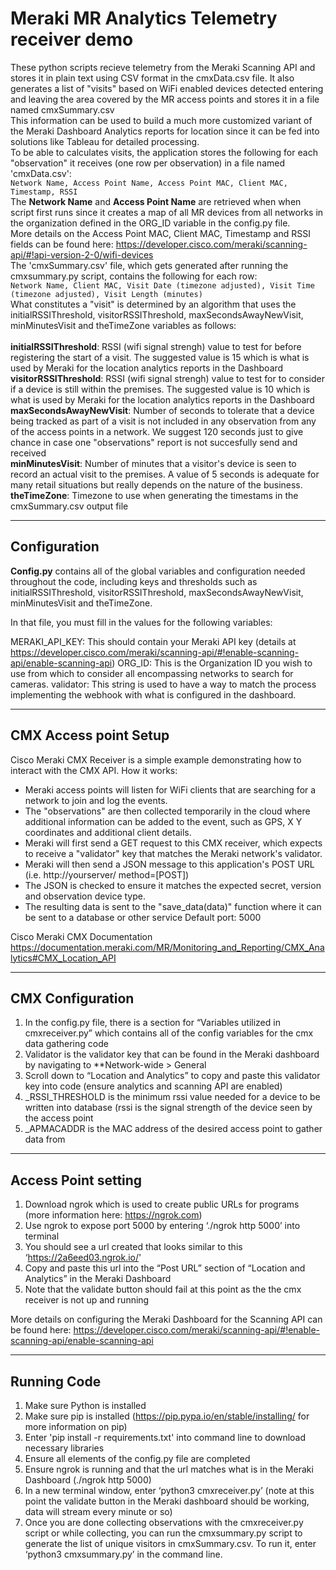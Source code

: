 # Meraki MR Analytics Telemetry receiver demo

These python scripts recieve telemetry from the Meraki Scanning API and stores it in plain text
using CSV format in the cmxData.csv file. It also generates a list of "visits" based on WiFi enabled devices detected
entering and leaving the area covered by the MR access points and stores it in a file named cmxSummary.csv
<br/>
This information can be used to build a much more customized variant of the Meraki Dashboard Analytics reports for location
since it can be fed into solutions like Tableau for detailed processing.
<br/>
To be able to calculates visits, the application stores the following for each "observation" it receives (one row per observation)
in a file named 'cmxData.csv':
<br/>
```Network Name, Access Point Name, Access Point MAC, Client MAC, Timestamp, RSSI```
<br/>
The **Network Name** and **Access Point Name** are retrieved when when script first runs since it creates a map of all MR devices from all networks
in the organization defined in the ORG_ID variable in the config.py file.
<br/>
More details on the Access Point MAC, Client MAC, Timestamp and RSSI fields can be found here:
https://developer.cisco.com/meraki/scanning-api/#!api-version-2-0/wifi-devices
<br/>
The 'cmxSummary.csv' file, which gets generated after running the cmxsummary.py script, contains the following for each row:
<br/>
```Network Name, Client MAC, Visit Date (timezone adjusted), Visit Time (timezone adjusted), Visit Length (minutes)```
<br/>
What constitutes a "visit" is determined by an algorithm that uses the initialRSSIThreshold, visitorRSSIThreshold, maxSecondsAwayNewVisit,
minMinutesVisit and theTimeZone variables as follows:
<br/>
<br/>
**initialRSSIThreshold**: RSSI (wifi signal strengh) value to test for before registering the start of a visit. The suggested value is 15 which is what
is used by Meraki for the location analytics reports in the Dashboard<br/>
**visitorRSSIThreshold**: RSSI (wifi signal strengh) value to test for to consider if a device is still within the premises. The suggested value is 10 which is what
is used by Meraki for the location analytics reports in the Dashboard<br/>
**maxSecondsAwayNewVisit**: Number of seconds to tolerate that a device being tracked as part of a visit is not included in any observation from any of the access points in a network.
We suggest 120 seconds just to give chance in case one "observations" report is not succesfully send and received <br/>
**minMinutesVisit**: Number of minutes that a visitor's device is seen to record an actual visit to the premises. A value of 5 seconds is adequate for many retail situations
but really depends on the nature of the business.<br/>
**theTimeZone**: Timezone to use when generating the timestams in the cmxSummary.csv output file<br/>

---
## Configuration

**Config.py** contains all of the global variables and configuration needed throughout the code, including keys and thresholds such as initialRSSIThreshold, visitorRSSIThreshold, maxSecondsAwayNewVisit,
minMinutesVisit and theTimeZone.

In that file, you must fill in the values for the following variables:

MERAKI_API_KEY: This should contain your Meraki API key (details at https://developer.cisco.com/meraki/scanning-api/#!enable-scanning-api/enable-scanning-api)
ORG_ID: This is the Organization ID you wish to use from which to consider all encompassing networks to search for cameras.
validator: This string is used to have a way to match the process implementing the webhook with what is configured in the dashboard.


---
## CMX Access point Setup
Cisco Meraki CMX Receiver is a simple example demonstrating how to interact with the CMX API.
How it works:
- Meraki access points will listen for WiFi clients that are searching for a network to join and log the events.
- The "observations" are then collected temporarily in the cloud where additional information can be added to
the event, such as GPS, X Y coordinates and additional client details.
- Meraki will first send a GET request to this CMX receiver, which expects to receive a "validator" key that matches
the Meraki network's validator.
- Meraki will then send a JSON message to this application's POST URL (i.e. http://yourserver/ method=[POST])
- The JSON is checked to ensure it matches the expected secret, version and observation device type.
- The resulting data is sent to the "save_data(data)" function where it can be sent to a database or other service
Default port: 5000

Cisco Meraki CMX Documentation
https://documentation.meraki.com/MR/Monitoring_and_Reporting/CMX_Analytics#CMX_Location_API

---
## CMX Configuration

1. In the config.py file, there is a section for “Variables utilized in cmxreceiver.py” which contains all of the config variables for the cmx data gathering code
2. Validator is the validator key that can be found in the Meraki dashboard by navigating to **Network-wide > General
3. Scroll down to “Location and Analytics” to copy and paste this validator key into code (ensure analytics and scanning API are enabled)
4. _RSSI_THRESHOLD is the minimum rssi value needed for a device to be written into database (rssi is the signal strength of the device seen by the access point
5. _APMACADDR is the MAC address of the desired access point to gather data from

---
## Access Point setting

1. Download ngrok which is used to create public URLs for programs (more information here: https://ngrok.com)
2. Use ngrok to expose port 5000 by entering ‘./ngrok http 5000’ into terminal
3. You should see a url created that looks similar to this ‘https://2a6eed03.ngrok.io/'
4. Copy and paste this url into the “Post URL” section of “Location and Analytics” in the Meraki Dashboard
5. Note that the validate button should fail at this point as the the cmx receiver is not up and running

More details on configuring the Meraki Dashboard for the Scanning API can be found here:
https://developer.cisco.com/meraki/scanning-api/#!enable-scanning-api/enable-scanning-api


---
 ## Running Code

1. Make sure Python is installed
2. Make sure pip is installed (https://pip.pypa.io/en/stable/installing/ for more information on pip)
3. Enter 'pip install -r requirements.txt' into command line to download necessary libraries
4. Ensure all elements of the config.py file are completed
5. Ensure ngrok is running and that the url matches what is in the Meraki Dashboard (./ngrok http 5000)
6. In a new terminal window, enter ‘python3 cmxreceiver.py’ (note at this point the validate button in the Meraki dashboard should be working, data will stream every minute or so)
7. Once you are done collecting observations with the cmxreceiver.py script or while collecting, you can run the cmxsummary.py script to generate
the list of unique visitors in cmxSummary.csv. To run it, enter ‘python3 cmxsummary.py’ in the command line.